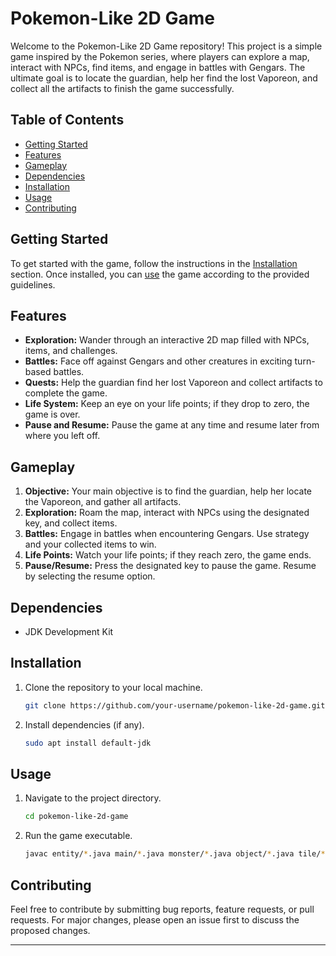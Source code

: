 # Pokemon-Like 2D Game

Welcome to the Pokemon-Like 2D Game repository! This project is a simple game inspired by the Pokemon series, where players can explore a map, interact with NPCs, find items, and engage in battles with Gengars. The ultimate goal is to locate the guardian, help her find the lost Vaporeon, and collect all the artifacts to finish the game successfully.

## Table of Contents
- [Getting Started](#getting-started)
- [Features](#features)
- [Gameplay](#gameplay)
- [Dependencies](#dependencies)
- [Installation](#installation)
- [Usage](#usage)
- [Contributing](#contributing)

## Getting Started

To get started with the game, follow the instructions in the [Installation](#installation) section. Once installed, you can [use](#usage) the game according to the provided guidelines.

## Features

- **Exploration:** Wander through an interactive 2D map filled with NPCs, items, and challenges.
- **Battles:** Face off against Gengars and other creatures in exciting turn-based battles.
- **Quests:** Help the guardian find her lost Vaporeon and collect artifacts to complete the game.
- **Life System:** Keep an eye on your life points; if they drop to zero, the game is over.
- **Pause and Resume:** Pause the game at any time and resume later from where you left off.

## Gameplay

1. **Objective:** Your main objective is to find the guardian, help her locate the Vaporeon, and gather all artifacts.
2. **Exploration:** Roam the map, interact with NPCs using the designated key, and collect items.
3. **Battles:** Engage in battles when encountering Gengars. Use strategy and your collected items to win.
4. **Life Points:** Watch your life points; if they reach zero, the game ends.
5. **Pause/Resume:** Press the designated key to pause the game. Resume by selecting the resume option.

## Dependencies

- JDK Development Kit

## Installation

1. Clone the repository to your local machine.
   ```bash
   git clone https://github.com/your-username/pokemon-like-2d-game.git
   ```

2. Install dependencies (if any).
   ```bash
   sudo apt install default-jdk
   ```

## Usage

1. Navigate to the project directory.
   ```bash
   cd pokemon-like-2d-game
   ```

2. Run the game executable.
   ```bash
   javac entity/*.java main/*.java monster/*.java object/*.java tile/*.java && java main.Main
   ```
   
## Contributing

Feel free to contribute by submitting bug reports, feature requests, or pull requests. For major changes, please open an issue first to discuss the proposed changes.

---
